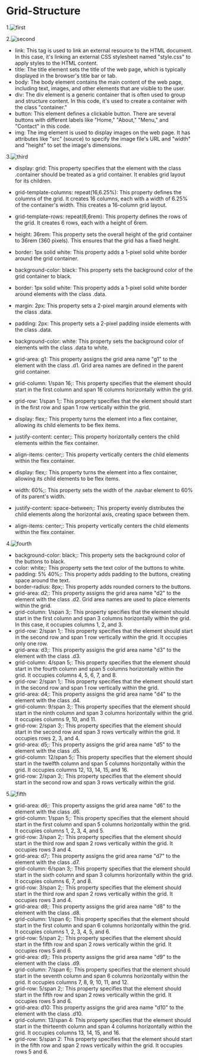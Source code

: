 # Grid-Structure
1.![first](s1.png)

2.![second](s2.png)

* link: This tag is used to link an external resource to the HTML document. In this case, it's linking an external CSS stylesheet named "style.css" to apply styles to the HTML content.
* title: The title element sets the title of the web page, which is typically displayed in the browser's title bar or tab.
* body: The body element contains the main content of the web page, including text, images, and other elements that are visible to the user.
* div: The div element is a generic container that is often used to group and structure content. In this code, it's used to create a container with the class "container."
* button: This element defines a clickable button. There are several buttons with different labels like "Home," "About," "Menu," and "Contact" in this code.
* img: The img element is used to display images on the web page. It has attributes like "src" (source) to specify the image file's URL and "width" and "height" to set the image's dimensions.

3.![third](s3.png)

* display: grid: This property specifies that the element with the class .container should be treated as a grid container. It enables grid layout for its children.
* grid-template-columns: repeat(16,6.25%): This property defines the columns of the grid. It creates 16 columns, each with a width of 6.25% of the container's width. This creates a 16-column grid layout.
* grid-template-rows: repeat(6,6rem): This property defines the rows of the grid. It creates 6 rows, each with a height of 6rem.
* height: 36rem: This property sets the overall height of the grid container to 36rem (360 pixels). This ensures that the grid has a fixed height.
* border: 1px solid white: This property adds a 1-pixel solid white border around the grid container.
* background-color: black: This property sets the background color of the grid container to black.

* border: 1px solid white: This property adds a 1-pixel solid white border around elements with the class .data.
* margin: 2px: This property sets a 2-pixel margin around elements with the class .data.
* padding: 2px: This property sets a 2-pixel padding inside elements with the class .data.
* background-color: white: This property sets the background color of elements with the class .data to white.

* grid-area: g1: This property assigns the grid area name "g1" to the element with the class .d1. Grid area names are defined in the parent grid container.
* grid-column: 1/span 16;: This property specifies that the element should start in the first column and span 16 columns horizontally within the grid.
* grid-row: 1/span 1;: This property specifies that the element should start in the first row and span 1 row vertically within the grid.
* display: flex;: This property turns the element into a flex container, allowing its child elements to be flex items.
* justify-content: center;: This property horizontally centers the child elements within the flex container.
* align-items: center;: This property vertically centers the child elements within the flex container.
* display: flex;: This property turns the element into a flex container, allowing its child elements to be flex items.
* width: 60%;: This property sets the width of the .navbar element to 60% of its parent's width.
* justify-content: space-between;: This property evenly distributes the child elements along the horizontal axis, creating space between them.
* align-items: center;: This property vertically centers the child elements within the flex container.

4.![fourth](s4.png)

* background-color: black;: This property sets the background color of the buttons to black.
* color: white;: This property sets the text color of the buttons to white.
* padding: 5% 40%;: This property adds padding to the buttons, creating space around the text.
* border-radius: 8px;: This property adds rounded corners to the buttons.
* grid-area: d2;: This property assigns the grid area name "d2" to the element with the class .d2. Grid area names are used to place elements within the grid.
* grid-column: 1/span 3;: This property specifies that the element should start in the first column and span 3 columns horizontally within the grid. In this case, it occupies columns 1, 2, and 3.
* grid-row: 2/span 1;: This property specifies that the element should start in the second row and span 1 row vertically within the grid. It occupies only one row.
* grid-area: d3;: This property assigns the grid area name "d3" to the element with the class .d3.
* grid-column: 4/span 5;: This property specifies that the element should start in the fourth column and span 5 columns horizontally within the grid. It occupies columns 4, 5, 6, 7, and 8.
* grid-row: 2/span 1;: This property specifies that the element should start in the second row and span 1 row vertically within the grid.
* grid-area: d4;: This property assigns the grid area name "d4" to the element with the class .d4.
* grid-column: 9/span 3;: This property specifies that the element should start in the ninth column and span 3 columns horizontally within the grid. It occupies columns 9, 10, and 11.
* grid-row: 2/span 3;: This property specifies that the element should start in the second row and span 3 rows vertically within the grid. It occupies rows 2, 3, and 4.
* grid-area: d5;: This property assigns the grid area name "d5" to the element with the class .d5.
* grid-column: 12/span 5;: This property specifies that the element should start in the twelfth column and span 5 columns horizontally within the grid. It occupies columns 12, 13, 14, 15, and 16.
* grid-row: 2/span 3;: This property specifies that the element should start in the second row and span 3 rows vertically within the grid.

5.![fifth](s5.png)

* grid-area: d6;: This property assigns the grid area name "d6" to the element with the class .d6.
* grid-column: 1/span 5;: This property specifies that the element should start in the first column and span 5 columns horizontally within the grid. It occupies columns 1, 2, 3, 4, and 5.
* grid-row: 3/span 2;: This property specifies that the element should start in the third row and span 2 rows vertically within the grid. It occupies rows 3 and 4.
* grid-area: d7;: This property assigns the grid area name "d7" to the element with the class .d7.
* grid-column: 6/span 3;: This property specifies that the element should start in the sixth column and span 3 columns horizontally within the grid. It occupies columns 6, 7, and 8.
* grid-row: 3/span 2;: This property specifies that the element should start in the third row and span 2 rows vertically within the grid. It occupies rows 3 and 4.
* grid-area: d8;: This property assigns the grid area name "d8" to the element with the class .d8.
* grid-column: 1/span 6;: This property specifies that the element should start in the first column and span 6 columns horizontally within the grid. It occupies columns 1, 2, 3, 4, 5, and 6.
* grid-row: 5/span 2;: This property specifies that the element should start in the fifth row and span 2 rows vertically within the grid. It occupies rows 5 and 6.
* grid-area: d9;: This property assigns the grid area name "d9" to the element with the class .d9.
* grid-column: 7/span 6;: This property specifies that the element should start in the seventh column and span 6 columns horizontally within the grid. It occupies columns 7, 8, 9, 10, 11, and 12.
* grid-row: 5/span 2;: This property specifies that the element should start in the fifth row and span 2 rows vertically within the grid. It occupies rows 5 and 6.
* grid-area: d10: This property assigns the grid area name "d10" to the element with the class .d10.
* grid-column: 13/span 4: This property specifies that the element should start in the thirteenth column and span 4 columns horizontally within the grid. It occupies columns 13, 14, 15, and 16.
* grid-row: 5/span 2: This property specifies that the element should start in the fifth row and span 2 rows vertically within the grid. It occupies rows 5 and 6.








